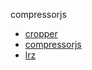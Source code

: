 compressorjs
- [cropper](http://fengyuanchen.github.io/cropper/)
- [compressorjs](https://fengyuanchen.github.io/compressorjs/)
- [lrz](https://github.com/think2011/localResizeIMG)